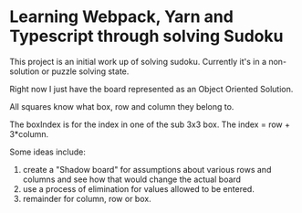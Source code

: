 # Learning Webpack, Yarn and Typescript through solving Sudoku

This project is an initial work up of solving sudoku. Currently it's in a non-solution or puzzle solving state. 

Right now I just have the board represented as an Object Oriented Solution. 

All squares know what box, row and column they belong to.

The boxIndex is for the index in one of the sub 3x3 box. The index = row + 3*column. 

Some ideas include: 

1. create a "Shadow board" for assumptions about various rows and columns and see how that would change the actual board
2. use a process of elimination for values allowed to be entered. 
3. remainder for column, row or box. 

